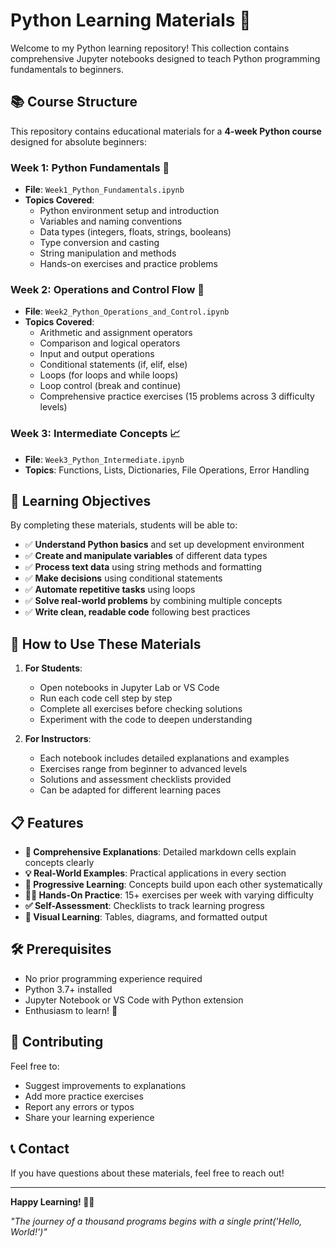 # Python Learning Materials 🐍

Welcome to my Python learning repository! This collection contains comprehensive Jupyter notebooks designed to teach Python programming fundamentals to beginners.

## 📚 Course Structure

This repository contains educational materials for a **4-week Python course** designed for absolute beginners:

### Week 1: Python Fundamentals 🌟
- **File**: `Week1_Python_Fundamentals.ipynb`
- **Topics Covered**:
  - Python environment setup and introduction
  - Variables and naming conventions
  - Data types (integers, floats, strings, booleans)
  - Type conversion and casting
  - String manipulation and methods
  - Hands-on exercises and practice problems

### Week 2: Operations and Control Flow 🔄
- **File**: `Week2_Python_Operations_and_Control.ipynb`
- **Topics Covered**:
  - Arithmetic and assignment operators
  - Comparison and logical operators
  - Input and output operations
  - Conditional statements (if, elif, else)
  - Loops (for loops and while loops)
  - Loop control (break and continue)
  - Comprehensive practice exercises (15 problems across 3 difficulty levels)

### Week 3: Intermediate Concepts 📈
- **File**: `Week3_Python_Intermediate.ipynb`
- **Topics**: Functions, Lists, Dictionaries, File Operations, Error Handling

## 🎯 Learning Objectives

By completing these materials, students will be able to:

- ✅ **Understand Python basics** and set up development environment
- ✅ **Create and manipulate variables** of different data types
- ✅ **Process text data** using string methods and formatting
- ✅ **Make decisions** using conditional statements
- ✅ **Automate repetitive tasks** using loops
- ✅ **Solve real-world problems** by combining multiple concepts
- ✅ **Write clean, readable code** following best practices

## 🚀 How to Use These Materials

1. **For Students**:
   - Open notebooks in Jupyter Lab or VS Code
   - Run each code cell step by step
   - Complete all exercises before checking solutions
   - Experiment with the code to deepen understanding

2. **For Instructors**:
   - Each notebook includes detailed explanations and examples
   - Exercises range from beginner to advanced levels
   - Solutions and assessment checklists provided
   - Can be adapted for different learning paces

## 📋 Features

- **📖 Comprehensive Explanations**: Detailed markdown cells explain concepts clearly
- **💡 Real-World Examples**: Practical applications in every section
- **🎯 Progressive Learning**: Concepts build upon each other systematically
- **🏋️‍♀️ Hands-On Practice**: 15+ exercises per week with varying difficulty
- **✅ Self-Assessment**: Checklists to track learning progress
- **🎨 Visual Learning**: Tables, diagrams, and formatted output

## 🛠️ Prerequisites

- No prior programming experience required
- Python 3.7+ installed
- Jupyter Notebook or VS Code with Python extension
- Enthusiasm to learn! 🎉

## 🤝 Contributing

Feel free to:
- Suggest improvements to explanations
- Add more practice exercises
- Report any errors or typos
- Share your learning experience

## 📞 Contact

If you have questions about these materials, feel free to reach out!

---

**Happy Learning! 🚀✨**

*"The journey of a thousand programs begins with a single print('Hello, World!')"*
